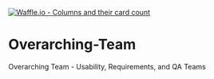 [![Waffle.io - Columns and their card count](https://badge.waffle.io/CSC480-18S/Overarching-Team.svg?columns=all)](https://waffle.io/CSC480-18S/Overarching-Team)

# Overarching-Team
Overarching Team - Usability, Requirements, and QA Teams
